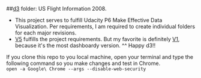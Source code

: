 ##[d3](https://github.com/LiChangNY/LiChangNY.github.io/tree/master/d3) folder: US Flight Information 2008.
* This project serves to fulfill Udacity P6 Make Effective Data Visualization. Per requirements, I am required to create individual folders for each major revisions. 
* [V5](https://lichangny.github.io/US_Flight_2008/v5/) fulfills the project requirements. But my favorite is definitely [V1](https://lichangny.github.io/US_Flight_2008/v1/), because it's the most dashboardy version. ^^ Happy d3!!


If you clone this repo to you local machine, open your terminal and type the following command so you make changes and test in Chrome.  
<code>open -a Google\ Chrome --args --disable-web-security</code>
